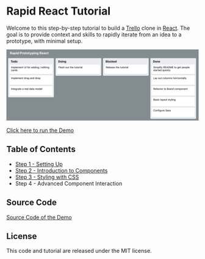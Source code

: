 
# Rapid React Tutorial

Welcome to this step-by-step tutorial to build a <a href="http://trello.com/" target="_blank">Trello</a> clone in <a href="http://reactjs.org/" target="_blank">React</a>. The goal is to provide context and skills to rapidly iterate from an idea to a prototype, with minimal setup. 

<a href="https://link.lavell.xyz/rapid-react-demo" target="_blank">![Screenshot](images/demo.png)</a>

<a href="https://link.lavell.xyz/rapid-react-demo" target="_blank">Click here to run the Demo</a>

## Table of Contents

* <a href="https://link.lavell.xyz/rapid-react-1" target="_blank">Step 1 - Setting Up</a>
* <a href="https://link.lavell.xyz/rapid-react-2" target="_blank">Step 2 - Introduction to Components</a>
* <a href="https://link.lavell.xyz/rapid-react-3" target="_blank">Step 3 - Styling with CSS</a>
* Step 4 - Advanced Component Interaction

## Source Code

<a href="https://link.lavell.xyz/rapid-react-dev-final" target="_blank">Source Code of the Demo</a>

## License

This code and tutorial are released under the MIT license.






